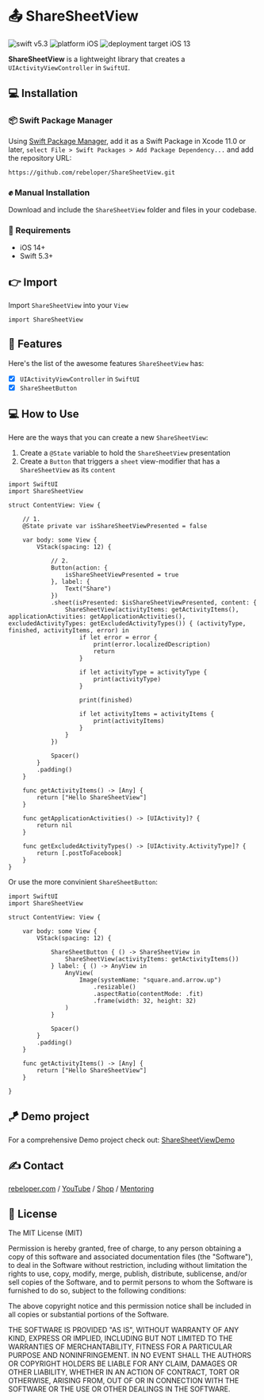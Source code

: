 # 📤 ShareSheetView

![swift v5.3](https://img.shields.io/badge/swift-v5.3-orange.svg)
![platform iOS](https://img.shields.io/badge/platform-iOS-blue.svg)
![deployment target iOS 13](https://img.shields.io/badge/deployment%20target-iOS%2013-blueviolet)

**ShareSheetView** is a lightweight library that creates a `UIActivityViewController` in `SwiftUI`.

## 💻 Installation
### 📦 Swift Package Manager
Using <a href="https://swift.org/package-manager/" rel="nofollow">Swift Package Manager</a>, add it as a Swift Package in Xcode 11.0 or later, `select File > Swift Packages > Add Package Dependency...` and add the repository URL:
```
https://github.com/rebeloper/ShareSheetView.git
```
### ✊ Manual Installation
Download and include the `ShareSheetView` folder and files in your codebase.

### 📲 Requirements
- iOS 14+
- Swift 5.3+

## 👉 Import

Import `ShareSheetView` into your `View`

```
import ShareSheetView
```

## 🧳 Features

Here's the list of the awesome features `ShareSheetView` has:
- [X] `UIActivityViewController` in `SwiftUI`
- [X] `ShareSheetButton`

## 💻 How to Use

Here are the ways that you can create a new `ShareSheetView`:

1. Create a `@State` variable to hold the `ShareSheetView` presentation
2. Create a `Button` that triggers a `sheet` view-modifier that has a `ShareSheetView` as its `content`

```
import SwiftUI
import ShareSheetView

struct ContentView: View {
    
    // 1.
    @State private var isShareSheetViewPresented = false
    
    var body: some View {
        VStack(spacing: 12) {
            
            // 2.
            Button(action: {
                isShareSheetViewPresented = true
            }, label: {
                Text("Share")
            })
            .sheet(isPresented: $isShareSheetViewPresented, content: {
                ShareSheetView(activityItems: getActivityItems(), applicationActivities: getApplicationActivities(), excludedActivityTypes: getExcludedActivityTypes()) { (activityType, finished, activityItems, error) in
                    if let error = error {
                        print(error.localizedDescription)
                        return
                    }
                    
                    if let activityType = activityType {
                        print(activityType)
                    }
                    
                    print(finished)
                    
                    if let activityItems = activityItems {
                        print(activityItems)
                    }
                }
            })
            
            Spacer()
        }
        .padding()
    }
    
    func getActivityItems() -> [Any] {
        return ["Hello ShareSheetView"]
    }
    
    func getApplicationActivities() -> [UIActivity]? {
        return nil
    }
    
    func getExcludedActivityTypes() -> [UIActivity.ActivityType]? {
        return [.postToFacebook]
    }
}
```

Or use the more convinient `ShareSheetButton`:

```
import SwiftUI
import ShareSheetView

struct ContentView: View {
    
    var body: some View {
        VStack(spacing: 12) {
            
            ShareSheetButton { () -> ShareSheetView in
                ShareSheetView(activityItems: getActivityItems())
            } label: { () -> AnyView in
                AnyView(
                    Image(systemName: "square.and.arrow.up")
                        .resizable()
                        .aspectRatio(contentMode: .fit)
                        .frame(width: 32, height: 32)
                )
            }
            
            Spacer()
        }
        .padding()
    }
    
    func getActivityItems() -> [Any] {
        return ["Hello ShareSheetView"]
    }
    
}
```

## 🪁 Demo project

For a comprehensive Demo project check out: 
<a href="https://github.com/rebeloper/ShareSheetViewDemo">ShareSheetViewDemo</a>

## ✍️ Contact

<a href="https://rebeloper.com/">rebeloper.com</a> / 
<a href="https://www.youtube.com/rebeloper/">YouTube</a> / 
<a href="https://store.rebeloper.com/">Shop</a> / 
<a href="https://rebeloper.com/mentoring">Mentoring</a>

## 📃 License

The MIT License (MIT)

Permission is hereby granted, free of charge, to any person obtaining a copy of this software and associated documentation files (the "Software"), to deal in the Software without restriction, including without limitation the rights to use, copy, modify, merge, publish, distribute, sublicense, and/or sell copies of the Software, and to permit persons to whom the Software is furnished to do so, subject to the following conditions:

The above copyright notice and this permission notice shall be included in all copies or substantial portions of the Software.

THE SOFTWARE IS PROVIDED "AS IS", WITHOUT WARRANTY OF ANY KIND, EXPRESS OR IMPLIED, INCLUDING BUT NOT LIMITED TO THE WARRANTIES OF MERCHANTABILITY, FITNESS FOR A PARTICULAR PURPOSE AND NONINFRINGEMENT. IN NO EVENT SHALL THE AUTHORS OR COPYRIGHT HOLDERS BE LIABLE FOR ANY CLAIM, DAMAGES OR OTHER LIABILITY, WHETHER IN AN ACTION OF CONTRACT, TORT OR OTHERWISE, ARISING FROM, OUT OF OR IN CONNECTION WITH THE SOFTWARE OR THE USE OR OTHER DEALINGS IN THE SOFTWARE.

